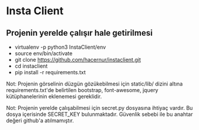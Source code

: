 # Insta Client #

## **Projenin yerelde çalışır hale getirilmesi**

* virtualenv -p python3 InstaClient/env
* source env/bin/activate
* git clone https://github.com/hacernur/instaclient.git
* cd instaclient
* pip install -r requirements.txt


Not: Projenin görselinin düzgün gözükebilmesi için
static/lib/ dizini altına requirements.txt'de belirtilen
bootstrap, font-awesome, jquery kütüphanelerinin eklenemesi
gereklidir.

Not: Projenin yerelde çalışabilmesi için secret.py dosyasına 
ihtiyaç vardır. Bu dosya içerisinde SECRET_KEY bulunmaktadır.
Güvenlik sebebi ile bu anahtar değeri github'a atılmamıştır.
